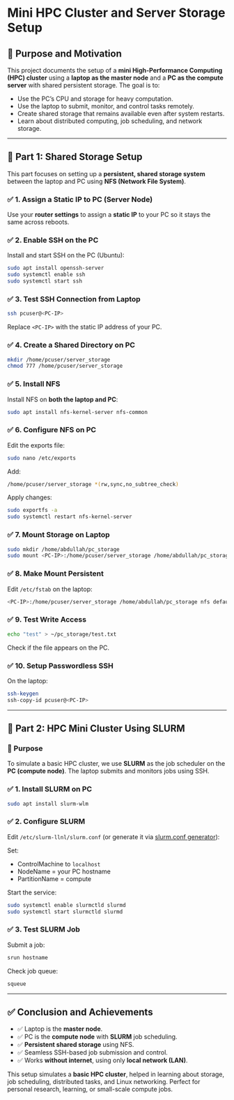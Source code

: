 
# Mini HPC Cluster and Server Storage Setup

## 📌 Purpose and Motivation

This project documents the setup of a **mini High-Performance Computing (HPC) cluster** using a **laptop as the master node** and a **PC as the compute server** with shared persistent storage. The goal is to:

- Use the PC’s CPU and storage for heavy computation.
- Use the laptop to submit, monitor, and control tasks remotely.
- Create shared storage that remains available even after system restarts.
- Learn about distributed computing, job scheduling, and network storage.

---

## 🔷 Part 1: Shared Storage Setup

This part focuses on setting up a **persistent, shared storage system** between the laptop and PC using **NFS (Network File System)**.

### ✅ 1. Assign a Static IP to PC (Server Node)

Use your **router settings** to assign a **static IP** to your PC so it stays the same across reboots.

### ✅ 2. Enable SSH on the PC

Install and start SSH on the PC (Ubuntu):

```bash
sudo apt install openssh-server
sudo systemctl enable ssh
sudo systemctl start ssh
```

### ✅ 3. Test SSH Connection from Laptop

```bash
ssh pcuser@<PC-IP>
```

Replace `<PC-IP>` with the static IP address of your PC.

### ✅ 4. Create a Shared Directory on PC

```bash
mkdir /home/pcuser/server_storage
chmod 777 /home/pcuser/server_storage
```

### ✅ 5. Install NFS

Install NFS on **both the laptop and PC**:

```bash
sudo apt install nfs-kernel-server nfs-common
```

### ✅ 6. Configure NFS on PC

Edit the exports file:

```bash
sudo nano /etc/exports
```

Add:

```bash
/home/pcuser/server_storage *(rw,sync,no_subtree_check)
```

Apply changes:

```bash
sudo exportfs -a
sudo systemctl restart nfs-kernel-server
```

### ✅ 7. Mount Storage on Laptop

```bash
sudo mkdir /home/abdullah/pc_storage
sudo mount <PC-IP>:/home/pcuser/server_storage /home/abdullah/pc_storage
```

### ✅ 8. Make Mount Persistent

Edit `/etc/fstab` on the laptop:

```bash
<PC-IP>:/home/pcuser/server_storage /home/abdullah/pc_storage nfs defaults 0 0
```

### ✅ 9. Test Write Access

```bash
echo "test" > ~/pc_storage/test.txt
```

Check if the file appears on the PC.

### ✅ 10. Setup Passwordless SSH

On the laptop:

```bash
ssh-keygen
ssh-copy-id pcuser@<PC-IP>
```

---

## 🔷 Part 2: HPC Mini Cluster Using SLURM

### 🧩 Purpose

To simulate a basic HPC cluster, we use **SLURM** as the job scheduler on the **PC (compute node)**. The laptop submits and monitors jobs using SSH.

### ✅ 1. Install SLURM on PC

```bash
sudo apt install slurm-wlm
```

### ✅ 2. Configure SLURM

Edit `/etc/slurm-llnl/slurm.conf` (or generate it via [slurm.conf generator](https://slurm.schedmd.com/configurator.html)):

Set:
- ControlMachine to `localhost`
- NodeName = your PC hostname
- PartitionName = compute

Start the service:

```bash
sudo systemctl enable slurmctld slurmd
sudo systemctl start slurmctld slurmd
```

### ✅ 3. Test SLURM Job

Submit a job:

```bash
srun hostname
```

Check job queue:

```bash
squeue
```

---

## ✅ Conclusion and Achievements

- ✅ Laptop is the **master node**.
- ✅ PC is the **compute node** with **SLURM** job scheduling.
- ✅ **Persistent shared storage** using NFS.
- ✅ Seamless SSH-based job submission and control.
- ✅ Works **without internet**, using only **local network (LAN)**.

This setup simulates a **basic HPC cluster**, helped in learning about storage, job scheduling, distributed tasks, and Linux networking. Perfect for personal research, learning, or small-scale compute jobs.
